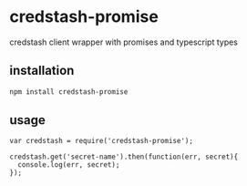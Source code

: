 # credstash-promise
credstash client wrapper with promises and typescript types

## installation

```bash
npm install credstash-promise
```

## usage

```node
var credstash = require('credstash-promise');

credstash.get('secret-name').then(function(err, secret){
  console.log(err, secret);
});
```

